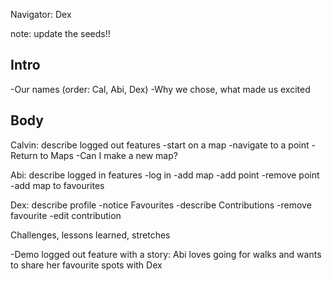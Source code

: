 
Navigator: Dex

note: update the seeds!!

## Intro
-Our names (order: Cal, Abi, Dex)
-Why we chose, what made us excited

## Body

Calvin: describe logged out features
  -start on a map
  -navigate to a point
  -Return to Maps
  -Can I make a new map?

Abi: describe logged in features
  -log in
  -add map
  -add point
  -remove point
  -add map to favourites

Dex: describe profile
  -notice Favourites
  -describe Contributions
  -remove favourite
  -edit contribution







Challenges, lessons learned, stretches

-Demo logged out feature with a story: Abi loves going for walks and wants to share her favourite spots with Dex
